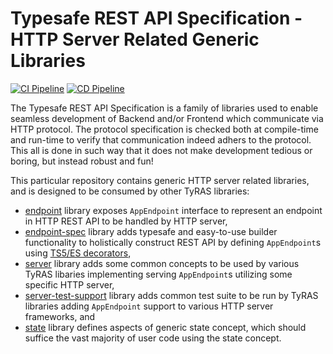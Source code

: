 # Typesafe REST API Specification - HTTP Server Related Generic Libraries

[![CI Pipeline](https://github.com/ty-ras/server/actions/workflows/ci.yml/badge.svg)](https://github.com/ty-ras/server/actions/workflows/ci.yml)
[![CD Pipeline](https://github.com/ty-ras/server/actions/workflows/cd.yml/badge.svg)](https://github.com/ty-ras/server/actions/workflows/cd.yml)

The Typesafe REST API Specification is a family of libraries used to enable seamless development of Backend and/or Frontend which communicate via HTTP protocol.
The protocol specification is checked both at compile-time and run-time to verify that communication indeed adhers to the protocol.
This all is done in such way that it does not make development tedious or boring, but instead robust and fun!

This particular repository contains generic HTTP server related libraries, and is designed to be consumed by other TyRAS libraries:
- [endpoint](./endpoint) library exposes `AppEndpoint` interface to represent an endpoint in HTTP REST API to be handled by HTTP server,
- [endpoint-spec](./endpoint-spec) library adds typesafe and easy-to-use builder functionality to holistically construct REST API by defining `AppEndpoint`s using [TS5/ES decorators](https://devblogs.microsoft.com/typescript/announcing-typescript-5-0/#decorators),
- [server](./server) library adds some common concepts to be used by various TyRAS libaries implementing serving `AppEndpoint`s utilizing some specific HTTP server,
- [server-test-support](./server-test-support) library adds common test suite to be run by TyRAS libraries adding `AppEndpoint` support to various HTTP server frameworks, and
- [state](./state) library defines aspects of generic state concept, which should suffice the vast majority of user code using the state concept.
